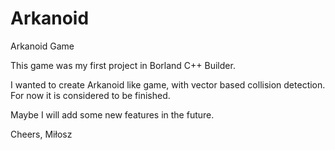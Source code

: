 # Arkanoid
Arkanoid Game

This game was my first project in Borland C++ Builder.

I wanted to create Arkanoid like game, with vector based collision detection.
For now it is considered to be finished.

Maybe I will add some new features in the future.

Cheers,
Miłosz
